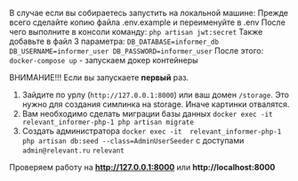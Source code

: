 В случае если вы собираетесь запустить на локальной машине:
Прежде всего сделайте копию файла .env.example и переименуйте в .env
После чего выполните в консоли команду:
`php artisan jwt:secret`
Также добавьте в файл 3 параметра:
`DB_DATABASE=informer_db
DB_USERNAME=informer_user
DB_PASSWORD=informer_user`
После этого:
`docker-compose up` - запускаем докер контейнеры

ВНИМАНИЕ!!!
Если вы запускаете **первый** раз. 
1. Зайдите по урлу (`http://127.0.0.1:8000`) или ваш домен `/storage`. 
Это нужно для создания симлинка на storage. Иначе картинки отвалятся.
2. Вам необходимо сделать миграции базы данных
`docker exec -it  relevant_informer-php-1 php artisan migrate`
3. Создать администратора
`docker exec -it  relevant_informer-php-1 php artisan db:seed --class=AdminUserSeeder`
с доступами `admin@relevant.ru` `relevant`

Проверяем работу на **http://127.0.0.1:8000** или **http://localhost:8000**
